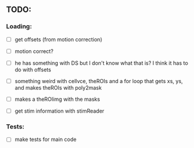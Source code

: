 ## TODO:
### Loading:
- [ ] get offsets (from motion correction)
- [ ] motion correct?
- [ ] he has something with DS but I don't know what that is? I think it has to do with offsets
- [ ] something weird with cellvce, theROIs and a for loop that gets xs, ys, and makes theROIs with poly2mask
- [ ] makes a theROIimg with the masks
- [ ] get stim information with stimReader


### Tests:
- [ ] make tests for main code